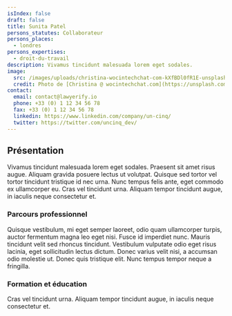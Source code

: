 ```yaml
---
isIndex: false
draft: false
title: Sunita Patel
persons_statutes: Collaborateur
persons_places:
  - londres
persons_expertises:
  - droit-du-travail
description: Vivamus tincidunt malesuada lorem eget sodales.
image:
  src: /images/uploads/christina-wocintechchat-com-kXfBDl0fR1E-unsplash.jpg
  credit: Photo de [Christina @ wocintechchat.com](https://unsplash.com/fr/@wocintechchat?utm_content=creditCopyText&utm_medium=referral&utm_source=unsplash) sur [Unsplash](https://unsplash.com/fr/photos/femme-en-blazer-noir-a-laide-dun-macbook-kXfBDl0fR1E?utm_content=creditCopyText&utm_medium=referral&utm_source=unsplash)
contact:
  email: contact@lawyerify.io
  phone: +33 (0) 1 12 34 56 78
  fax: +33 (0) 1 12 34 56 78
  linkedin: https://www.linkedin.com/company/un-cinq/
  twitter: https://twitter.com/uncinq_dev/
---
```

## Présentation 

Vivamus tincidunt malesuada lorem eget sodales. Praesent sit amet risus augue. Aliquam gravida posuere lectus ut volutpat. Quisque sed tortor vel tortor tincidunt tristique id nec urna. Nunc tempus felis ante, eget commodo ex ullamcorper eu. Cras vel tincidunt urna. Aliquam tempor tincidunt augue, in iaculis neque consectetur et.

### Parcours professionnel

Quisque vestibulum, mi eget semper laoreet, odio quam ullamcorper turpis, auctor fermentum magna leo eget nisi. Fusce id imperdiet nunc. Mauris tincidunt velit sed rhoncus tincidunt. Vestibulum vulputate odio eget risus lacinia, eget sollicitudin lectus dictum. Donec varius velit nisi, a accumsan odio molestie ut. Donec quis tristique elit. Nunc tempus tempor neque a fringilla.


### Formation et éducation

Cras vel tincidunt urna. Aliquam tempor tincidunt augue, in iaculis neque consectetur et.
